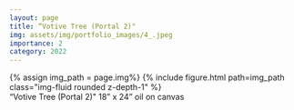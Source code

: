 ```yaml
---
layout: page
title: “Votive Tree (Portal 2)"
img: assets/img/portfolio_images/4_.jpeg
importance: 2
category: 2022
---
```


<div class="row">
    <div class="col-sm mt-3 mt-md-0">
        {% assign img_path = page.img%}
        {% include figure.html path=img_path  class="img-fluid rounded z-depth-1" %}
    </div>
</div>
<div class="caption">
    “Votive Tree (Portal 2)"
    18” x 24”
    oil on canvas
</div>

